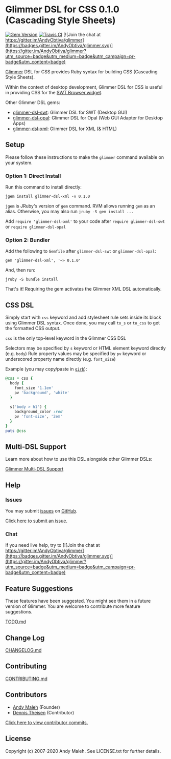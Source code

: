 # Glimmer DSL for CSS 0.1.0 (Cascading Style Sheets)
[![Gem Version](https://badge.fury.io/rb/glimmer-dsl-css.svg)](http://badge.fury.io/rb/glimmer-dsl-css)
[![Travis CI](https://travis-ci.com/AndyObtiva/glimmer-dsl-css.svg?branch=master)](https://travis-ci.com/github/AndyObtiva/glimmer-dsl-css)
[![Join the chat at https://gitter.im/AndyObtiva/glimmer](https://badges.gitter.im/AndyObtiva/glimmer.svg)](https://gitter.im/AndyObtiva/glimmer?utm_source=badge&utm_medium=badge&utm_campaign=pr-badge&utm_content=badge)

[Glimmer](https://github.com/AndyObtiva/glimmer) DSL for CSS provides Ruby syntax for building CSS (Cascading Style Sheets).

Within the context of desktop development, Glimmer DSL for CSS is useful in providing CSS for the [SWT Browser widget](https://github.com/AndyObtiva/glimmer/tree/master#browser-widget).

Other Glimmer DSL gems:
- [glimmer-dsl-swt](https://github.com/AndyObtiva/glimmer-dsl-swt): Glimmer DSL for SWT (Desktop GUI)
- [glimmer-dsl-opal](https://github.com/AndyObtiva/glimmer-dsl-opal): Glimmer DSL for Opal (Web GUI Adapter for Desktop Apps)
- [glimmer-dsl-xml](https://github.com/AndyObtiva/glimmer-dsl-xml): Glimmer DSL for XML (& HTML)

## Setup

Please follow these instructions to make the `glimmer` command available on your system.

### Option 1: Direct Install

Run this command to install directly:
```
jgem install glimmer-dsl-xml -v 0.1.0
```

`jgem` is JRuby's version of `gem` command. 
RVM allows running `gem` as an alias.
Otherwise, you may also run `jruby -S gem install ...`

Add `require 'glimmer-dsl-xml'` to your code after `require glimmer-dsl-swt` or `require glimmer-dsl-opal`

### Option 2: Bundler

Add the following to `Gemfile` after `glimmer-dsl-swt` or `glimmer-dsl-opal`:
```
gem 'glimmer-dsl-xml', '~> 0.1.0'
```

And, then run:
```
jruby -S bundle install
```

That's it! Requiring the gem activates the Glimmer XML DSL automatically.

## CSS DSL

Simply start with `css` keyword and add stylesheet rule sets inside its block using Glimmer DSL syntax.
Once done, you may call `to_s` or `to_css` to get the formatted CSS output.

`css` is the only top-level keyword in the Glimmer CSS DSL

Selectors may be specified by `s` keyword or HTML element keyword directly (e.g. `body`)
Rule property values may be specified by `pv` keyword or underscored property name directly (e.g. `font_size`)

Example (you may copy/paste in [`girb`](#girb-glimmer-irb-command)):

```ruby
@css = css {
  body {
    font_size '1.1em'
    pv 'background', 'white'
  }
  
  s('body > h1') {
    background_color :red
    pv 'font-size', '2em'
  }
}
puts @css
```

## Multi-DSL Support

Learn more about how to use this DSL alongside other Glimmer DSLs:

[Glimmer Multi-DSL Support](https://github.com/AndyObtiva/glimmer/tree/master#multi-dsl-support)

## Help

### Issues

You may submit [issues](https://github.com/AndyObtiva/glimmer/issues) on [GitHub](https://github.com/AndyObtiva/glimmer/issues).

[Click here to submit an issue.](https://github.com/AndyObtiva/glimmer/issues)

### Chat

If you need live help, try to [![Join the chat at https://gitter.im/AndyObtiva/glimmer](https://badges.gitter.im/AndyObtiva/glimmer.svg)](https://gitter.im/AndyObtiva/glimmer?utm_source=badge&utm_medium=badge&utm_campaign=pr-badge&utm_content=badge)

## Feature Suggestions

These features have been suggested. You might see them in a future version of Glimmer. You are welcome to contribute more feature suggestions.

[TODO.md](TODO.md)

## Change Log

[CHANGELOG.md](CHANGELOG.md)

## Contributing

[CONTRIBUTING.md](CONTRIBUTING.md)

## Contributors

* [Andy Maleh](https://github.com/AndyObtiva) (Founder)
* [Dennis Theisen](https://github.com/Soleone) (Contributor)

[Click here to view contributor commits.](https://github.com/AndyObtiva/glimmer/graphs/contributors)

## License

Copyright (c) 2007-2020 Andy Maleh.
See LICENSE.txt for further details.
